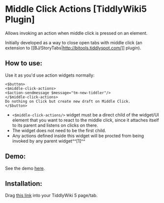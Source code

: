 # Middle Click Actions [TiddlyWiki5 Plugin]

Allows invoking an action when middle click is pressed on an element.

Initially developed as a way to close open tabs with middle click
(an extension to [[BJ/StoryTabs|http://bjtools.tiddlyspot.com/]] plugin).

## How to use:

Use it as you'd use action widgets normally:

```
<$button>
<$middle-click-actions>
<$action-sendmessage $message="tm-new-tiddler"/>
</$middle-click-actions>
Do nothing on Click but create new draft on Middle Click.
</$button>
```

* `<$middle-click-actions/>` widget must be a direct child of the widget/UI element that you want to react to the middle click, since it attaches itself to its parent and listens on clicks on there.
* The widget does not need to be the first child.
* Any actions defined inside this widget will be procted from being invoked by any parent widget^^[1]^^

## Demo:

See the demo [here](https://evidentlycube.github.io/TW5-PluginShowcase/#Middle%20Click%20Actions).

## Installation:

Drag [this link](https://evidentlycube.github.io/TW5-PluginShowcase/#%24%3A%2Fplugins%2FEvidentlyCube%2FMiddleClickActions) into your TiddlyWiki 5 page/tab.